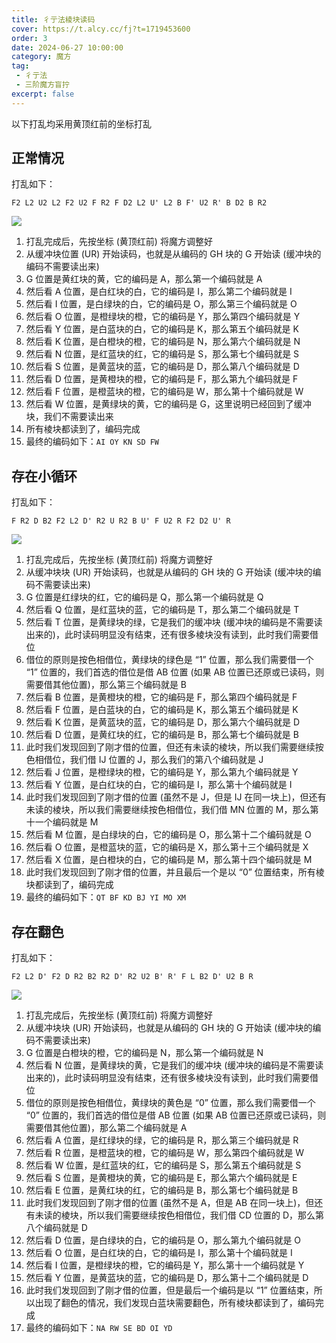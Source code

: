 ```yaml
---
title: 彳亍法棱块读码
cover: https://t.alcy.cc/fj?t=1719453600
order: 3
date: 2024-06-27 10:00:00
category: 魔方
tag: 
 - 彳亍法
 - 三阶魔方盲拧
excerpt: false
---
```


以下打乱均采用黄顶红前的坐标打乱

## 正常情况

打乱如下：

`F2 L2 U2 L2 F2 U2 F R2 F D2 L2 U' L2 B F' U2 R' B D2 B R2` 

![](https://happier-blog.oss-cn-qingdao.aliyuncs.com/3x3x3BLD/%E5%BD%B3%E4%BA%8D%E6%B3%95%E6%A3%B1%E5%9D%97%E8%AF%BB%E7%A0%8101.jpg)

1. 打乱完成后，先按坐标 (黄顶红前) 将魔方调整好
2. 从缓冲块位置 (UR) 开始读码，也就是从编码的 GH 块的 G 开始读 (缓冲块的编码不需要读出来)
3. G 位置是黄红块的黄，它的编码是 A，那么第一个编码就是 A
4. 然后看 A 位置，是白红块的白，它的编码是 I，那么第二个编码就是 I
5. 然后看 I 位置，是白绿块的白，它的编码是 O，那么第三个编码就是 O
6. 然后看 O 位置，是橙绿块的橙，它的编码是 Y，那么第四个编码就是 Y
7. 然后看 Y 位置，是白蓝块的白，它的编码是 K，那么第五个编码就是 K
8. 然后看 K 位置，是白橙块的橙，它的编码是 N，那么第六个编码就是 N
9. 然后看 N 位置，是红蓝块的红，它的编码是 S，那么第七个编码就是 S
10. 然后看 S 位置，是黄蓝块的蓝，它的编码是 D，那么第八个编码就是 D
11. 然后看 D 位置，是黄橙块的橙，它的编码是 F，那么第九个编码就是 F
12. 然后看 F 位置，是橙蓝块的橙，它的编码是 W，那么第十个编码就是 W
13. 然后看 W 位置，是黄绿块的黄，它的编码是 G，这里说明已经回到了缓冲块，我们不需要读出来
14. 所有棱块都读到了，编码完成
15. 最终的编码如下：`AI OY KN SD FW`

## 存在小循环

打乱如下：

`F R2 D B2 F2 L2 D' R2 U R2 B U' F U2 R F2 D2 U' R`

![](https://happier-blog.oss-cn-qingdao.aliyuncs.com/3x3x3BLD/%E5%BD%B3%E4%BA%8D%E6%B3%95%E6%A3%B1%E5%9D%97%E8%AF%BB%E7%A0%8102.jpg)

1. 打乱完成后，先按坐标 (黄顶红前) 将魔方调整好
2. 从缓冲块块 (UR) 开始读码，也就是从编码的 GH 块的 G 开始读 (缓冲块的编码不需要读出来)
3. G 位置是红绿块的红，它的编码是 Q，那么第一个编码就是 Q
4. 然后看 Q 位置，是红蓝块的蓝，它的编码是 T，那么第二个编码就是 T
5. 然后看 T 位置，是黄绿块的绿，它是我们的缓冲块 (缓冲块的编码是不需要读出来的)，此时读码明显没有结束，还有很多棱块没有读到，此时我们需要借位
6. 借位的原则是按色相借位，黄绿块的绿色是 “1” 位置，那么我们需要借一个 “1” 位置的，我们首选的借位是借 AB 位置 (如果 AB 位置已还原或已读码，则需要借其他位置)，那么第三个编码就是 B
7. 然后看 B 位置，是黄橙块的橙，它的编码是 F，那么第四个编码就是 F
8. 然后看 F 位置，是白蓝块的白，它的编码是 K，那么第五个编码就是 K
9. 然后看 K 位置，是黄蓝块的蓝，它的编码是 D，那么第六个编码就是 D
10. 然后看 D 位置，是黄红块的红，它的编码是 B，那么第七个编码就是 B
11. 此时我们发现回到了刚才借的位置，但还有未读的棱块，所以我们需要继续按色相借位，我们借 IJ 位置的 J，那么我们的第八个编码就是 J
12. 然后看 J 位置，是橙绿块的橙，它的编码是 Y，那么第九个编码就是 Y
13. 然后看 Y 位置，是白红块的白，它的编码是 I，那么第十个编码就是 I
14. 此时我们发现回到了刚才借的位置 (虽然不是 J，但是 IJ 在同一块上)，但还有未读的棱块，所以我们需要继续按色相借位，我们借 MN 位置的 M，那么第十一个编码就是 M
15. 然后看 M 位置，是白绿块的白，它的编码是 O，那么第十二个编码就是 O
16. 然后看 O 位置，是橙蓝块的蓝，它的编码是 X，那么第十三个编码就是 X
17. 然后看 X 位置，是白橙块的白，它的编码是 M，那么第十四个编码就是 M
18. 此时我们发现回到了刚才借的位置，并且最后一个是以 “0” 位置结束，所有棱块都读到了，编码完成
19. 最终的编码如下：`QT BF KD BJ YI MO XM`

## 存在翻色

打乱如下：

`F2 L2 D' F2 D R2 B2 R2 D' R2 U2 B' R' F L B2 D' U2 B R`

![](https://happier-blog.oss-cn-qingdao.aliyuncs.com/3x3x3BLD/%E5%BD%B3%E4%BA%8D%E6%B3%95%E6%A3%B1%E5%9D%97%E8%AF%BB%E7%A0%8103.jpg)

1. 打乱完成后，先按坐标 (黄顶红前) 将魔方调整好
2. 从缓冲块块 (UR) 开始读码，也就是从编码的 GH 块的 G 开始读 (缓冲块的编码不需要读出来)
3. G 位置是白橙块的橙，它的编码是 N，那么第一个编码就是 N
4. 然后看 N 位置，是黄绿块的黄，它是我们的缓冲块 (缓冲块的编码是不需要读出来的)，此时读码明显没有结束，还有很多棱块没有读到，此时我们需要借位
5. 借位的原则是按色相借位，黄绿块的黄色是 “0” 位置，那么我们需要借一个 “0” 位置的，我们首选的借位是借 AB 位置 (如果 AB 位置已还原或已读码，则需要借其他位置)，那么第二个编码就是 A
6. 然后看 A 位置，是红绿块的绿，它的编码是 R，那么第三个编码就是 R
7. 然后看 R 位置，是橙蓝块的橙，它的编码是 W，那么第四个编码就是 W
8. 然后看 W 位置，是红蓝块的红，它的编码是 S，那么第五个编码就是 S
9. 然后看 S 位置，是黄橙块的黄，它的编码是 E，那么第六个编码就是 E
10. 然后看 E 位置，是黄红块的红，它的编码是 B，那么第七个编码就是 B
11. 此时我们发现回到了刚才借的位置 (虽然不是 A，但是 AB 在同一块上)，但还有未读的棱块，所以我们需要继续按色相借位，我们借 CD 位置的 D，那么第八个编码就是 D
12. 然后看 D 位置，是白绿块的白，它的编码是 O，那么第九个编码就是 O
13. 然后看 O 位置，是白红块的白，它的编码是 I，那么第十个编码就是 I
14. 然后看 I 位置，是橙绿块的橙，它的编码是 Y，那么第十一个编码就是 Y
15. 然后看 Y 位置，是黄蓝块的蓝，它的编码是 D，那么第十二个编码就是 D
16. 此时我们发现回到了刚才借的位置，但是最后一个编码是以 “1” 位置结束，所以出现了翻色的情况，我们发现白蓝块需要翻色，所有棱块都读到了，编码完成
17. 最终的编码如下：`NA RW SE BD OI YD`
